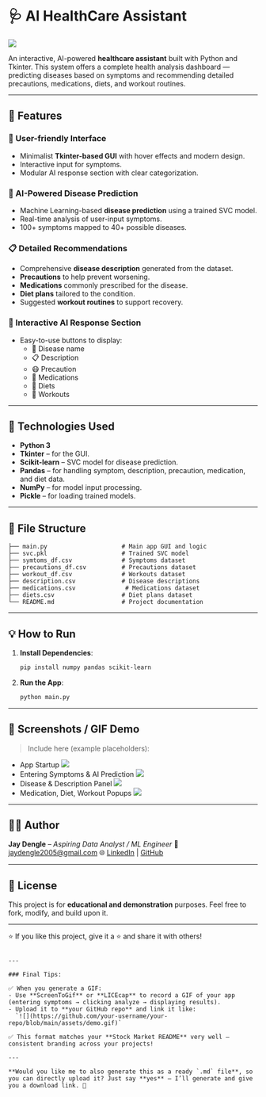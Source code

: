 # 🩺 AI HealthCare Assistant

![](https://your-gif-link-here.gif)

An interactive, AI-powered **healthcare assistant** built with Python and Tkinter. This system offers a complete health analysis dashboard — predicting diseases based on symptoms and recommending detailed precautions, medications, diets, and workout routines.

---

## 🚀 Features

### 🔐 User-friendly Interface
- Minimalist **Tkinter-based GUI** with hover effects and modern design.
- Interactive input for symptoms.
- Modular AI response section with clear categorization.

### 🧠 AI-Powered Disease Prediction
- Machine Learning-based **disease prediction** using a trained SVC model.
- Real-time analysis of user-input symptoms.
- 100+ symptoms mapped to 40+ possible diseases.

### 📋 Detailed Recommendations
- Comprehensive **disease description** generated from the dataset.
- **Precautions** to help prevent worsening.
- **Medications** commonly prescribed for the disease.
- **Diet plans** tailored to the condition.
- Suggested **workout routines** to support recovery.

### 💬 Interactive AI Response Section
- Easy-to-use buttons to display:
  - 🦠 Disease name
  - 📋 Description
  - 😷 Precaution
  - 💊 Medications
  - 🍴 Diets
  - 🏃 Workouts

---

## 🧠 Technologies Used

- **Python 3**
- **Tkinter** – for the GUI.
- **Scikit-learn** – SVC model for disease prediction.
- **Pandas** – for handling symptom, description, precaution, medication, and diet data.
- **NumPy** – for model input processing.
- **Pickle** – for loading trained models.

---

## 📂 File Structure

```plaintext
├── main.py                     # Main app GUI and logic
├── svc.pkl                     # Trained SVC model
├── symtoms_df.csv              # Symptoms dataset
├── precautions_df.csv          # Precautions dataset
├── workout_df.csv              # Workouts dataset
├── description.csv             # Disease descriptions
├── medications.csv              # Medications dataset
├── diets.csv                   # Diet plans dataset
└── README.md                   # Project documentation
````

---

## 💡 How to Run

1. **Install Dependencies**:

   ```bash
   pip install numpy pandas scikit-learn
   ```

2. **Run the App**:

   ```bash
   python main.py
   ```

---

## 📸 Screenshots / GIF Demo

> Include here (example placeholders):

* App Startup
  ![](https://your-gif-or-image-link-1.gif)
* Entering Symptoms & AI Prediction
  ![](https://your-gif-or-image-link-2.gif)
* Disease & Description Panel
  ![](https://your-gif-or-image-link-3.gif)
* Medication, Diet, Workout Popups
  ![](https://your-gif-or-image-link-4.gif)

---

## 👨‍💻 Author

**Jay Dengle** – *Aspiring Data Analyst / ML Engineer*
📧 [jaydengle2005@gmail.com](mailto:jaydengle2005@gmail.com)
🌐 [LinkedIn](https://www.linkedin.com/in/jay-anil-dengle-049952337/) | [GitHub](https://github.com/jay3425)

---

## 📃 License

This project is for **educational and demonstration** purposes.
Feel free to fork, modify, and build upon it.

---

⭐ If you like this project, give it a ⭐ and share it with others!

```

---

### Final Tips:

✅ When you generate a GIF:
- Use **ScreenToGif** or **LICEcap** to record a GIF of your app (entering symptoms → clicking analyze → displaying results).
- Upload it to **your GitHub repo** and link it like:  
  `![](https://github.com/your-username/your-repo/blob/main/assets/demo.gif)`

✅ This format matches your **Stock Market README** very well — consistent branding across your projects!

---

**Would you like me to also generate this as a ready `.md` file**, so you can directly upload it? Just say **yes** — I’ll generate and give you a download link. 🚀
```
